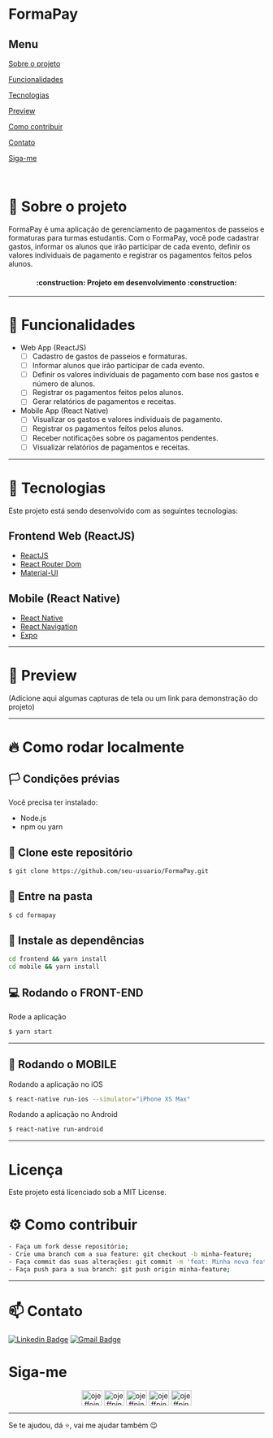 # FormaPay

## Menu

[Sobre o projeto](#book-sobre-o-projeto)

[Funcionalidades](#pencil-funcionalidades)

[Tecnologias](#rocket-tecnologias)

[Preview](#eyes-preview)

[Como contribuir](#gear-como-contribuir)

[Contato](#mailbox-contato)

[Siga-me](#siga-me)

<br>

# :book: Sobre o projeto
FormaPay é uma aplicação de gerenciamento de pagamentos de passeios e formaturas para turmas estudantis. Com o FormaPay, você pode cadastrar gastos, informar os alunos que irão participar de cada evento, definir os valores individuais de pagamento e registrar os pagamentos feitos pelos alunos.

<h4 align="center">:construction: Projeto em desenvolvimento :construction:</h4>

---

# :pencil: Funcionalidades
- Web App (ReactJS)
    - [ ] Cadastro de gastos de passeios e formaturas.
    - [ ] Informar alunos que irão participar de cada evento.
    - [ ] Definir os valores individuais de pagamento com base nos gastos e número de alunos.
    - [ ] Registrar os pagamentos feitos pelos alunos.
    - [ ] Gerar relatórios de pagamentos e receitas.

- Mobile App (React Native)
    - [ ] Visualizar os gastos e valores individuais de pagamento.
    - [ ] Registrar os pagamentos feitos pelos alunos.
    - [ ] Receber notificações sobre os pagamentos pendentes.
    - [ ] Visualizar relatórios de pagamentos e receitas.

---

# :rocket: Tecnologias
Este projeto está sendo desenvolvido com as seguintes tecnologias:

## Frontend Web (ReactJS)
- [ReactJS](https://reactjs.org)
- [React Router Dom](https://reactrouter.com)
- [Material-UI](https://material-ui.com)

## Mobile (React Native)
- [React Native](https://reactnative.dev)
- [React Navigation](https://reactnavigation.org)
- [Expo](https://expo.dev)
---

# :eyes: Preview

(Adicione aqui algumas capturas de tela ou um link para demonstração do projeto)

---

# :fire: Como rodar localmente
## :white_flag: Condições prévias
Você precisa ter instalado:
- Node.js
- npm ou yarn

## 💾 Clone este repositório
```bash
$ git clone https://github.com/seu-usuario/FormaPay.git
```
## 📁 Entre na pasta
```bash
$ cd formapay
```
## 🔧 Instale as dependências
```bash
cd frontend && yarn install
cd mobile && yarn install
```
## :computer: Rodando o FRONT-END
Rode a aplicação
```bash
$ yarn start
```
---

## :iphone: Rodando o MOBILE
Rodando a aplicação no iOS
```bash
$ react-native run-ios --simulator="iPhone XS Max"
```
Rodando a aplicação no Android
```bash
$ react-native run-android
```
---

# Licença
Este projeto está licenciado sob a MIT License.

# :gear: Como contribuir
```bash
- Faça um fork desse repositório;
- Crie uma branch com a sua feature: git checkout -b minha-feature;
- Faça commit das suas alterações: git commit -m 'feat: Minha nova feature';
- Faça push para a sua branch: git push origin minha-feature;
```

---

# :mailbox: Contato	
[![Linkedin Badge](https://img.shields.io/badge/-JefersonPinheiro-blue?style=flat-square&logo=Linkedin&logoColor=white&link=https://https://www.linkedin.com/in/jeferson-pinheiro/)](https://www.linkedin.com/in/jeferson-pinheiro/)
[![Gmail Badge](https://img.shields.io/badge/-jefersonpinheirodesouza@gmail.com-c14438?style=flat-square&logo=Gmail&logoColor=white&link=mailto:jefersonpinheirodesouza@gmail.com)](mailto:jefersonpinheirodesouza@gmail.com)

# Siga-me 
<p align="center">
<a href="https://dev.to/ojeffoinheiro" target="blank"><img align="center" src="https://cdn.jsdelivr.net/npm/simple-icons@3.0.1/icons/dev-dot-to.svg" alt="ojeffoinheiro" height="30" width="40" /></a>
<a href="https://codepen.io/ojeffoinheiro" target="blank"><img align="center" src="https://cdn.jsdelivr.net/npm/simple-icons@3.0.1/icons/codepen.svg" alt="ojeffpinheiro" height="30" width="40" /></a>
<a href="https://linkedin.com/in/jeferson-pinheiro" target="blank"><img align="center" src="https://cdn.jsdelivr.net/npm/simple-icons@3.0.1/icons/linkedin.svg" alt="ojeffpinheiro" height="30" width="40" /></a>
<a href="https://stackoverflow.com/ojeffpinheiro" target="blank"><img align="center" src="https://cdn.jsdelivr.net/npm/simple-icons@3.0.1/icons/stackoverflow.svg" alt="ojeffpinheiro" height="30" width="40" /></a>
<a href="https://codesandbox.io/u/ojeffoinheiro" target="blank"><img align="center" src="https://cdn.jsdelivr.net/npm/simple-icons@3.0.1/icons/codesandbox.svg" alt="ojeffpinheiro" height="30" width="40" /></a>
</p>

---
Se te ajudou, dá ⭐, vai me ajudar também 😉